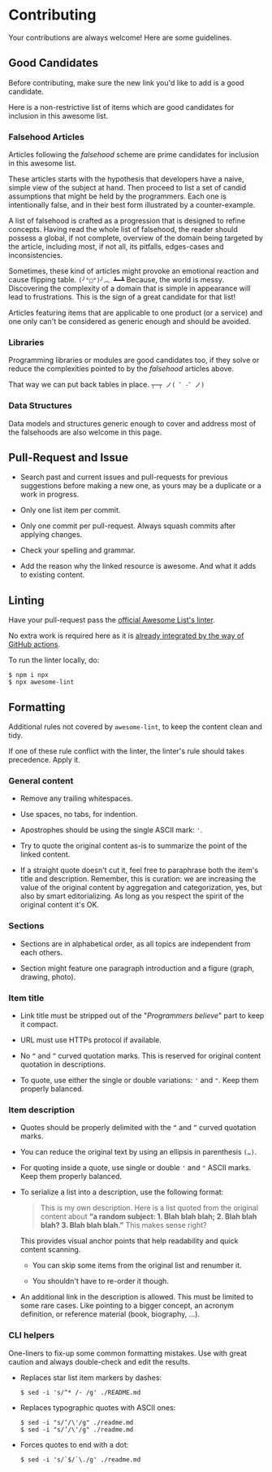 # Contributing

Your contributions are always welcome! Here are some guidelines.

## Good Candidates

Before contributing, make sure the new link you'd like to add is a good
candidate.

Here is a non-restrictive list of items which are good candidates for inclusion
in this awesome list.

### Falsehood Articles

Articles following the *falsehood* scheme are prime candidates for inclusion in
this awesome list.

These articles starts with the hypothesis that developers have a naive, simple
view of the subject at hand. Then proceed to list a set of candid assumptions
that might be held by the programmers. Each one is intentionally false, and
in their best form illustrated by a counter-example.

A list of falsehood is crafted as a progression that is designed to refine
concepts. Having read the whole list of falsehood, the reader should possess a
global, if not complete, overview of the domain being targeted by the article,
including most, if not all, its pitfalls, edges-cases and inconsistencies.

Sometimes, these kind of articles might provoke an emotional reaction and cause
flipping table. `(╯°□°)╯︵ ┻━┻` Because, the world is messy. Discovering the
complexity of a domain that is simple in appearance will lead to
frustrations. This is the sign of a great candidate for that list!

Articles featuring items that are applicable to one product (or a service) and
one only can't be considered as generic enough and should be avoided.

### Libraries

Programming libraries or modules are good candidates too, if they solve or
reduce the complexities pointed to by the *falsehood* articles above.

That way we can put back tables in place. `┬─┬ ノ( ゜-゜ノ)`

### Data Structures

Data models and structures generic enough to cover and address most of the
falsehoods are also welcome in this page.

## Pull-Request and Issue

- Search past and current issues and pull-requests for previous suggestions before making a new one, as yours may be a duplicate or a work in progress.

- Only one list item per commit.

- Only one commit per pull-request. Always squash commits after applying changes.

- Check your spelling and grammar.

- Add the reason why the linked resource is awesome. And what it adds to existing content.

## Linting

Have your pull-request pass the [official Awesome List's linter](https://github.com/sindresorhus/awesome-lint).

No extra work is required here as it is [already integrated by the way of GitHub actions](https://github.com/kdeldycke/awesome-falsehood/tree/main/.github/workflows).

To run the linter locally, do:

```shell-session
$ npm i npx
$ npx awesome-lint
```

## Formatting

Additional rules not covered by `awesome-lint`, to keep the content clean and tidy.

If one of these rule conflict with the linter, the linter's rule should takes precedence. Apply it.

### General content

- Remove any trailing whitespaces.

- Use spaces, no tabs, for indention.

- Apostrophes should be using the single ASCII mark: `'`.

- Try to quote the original content as-is to summarize the point of the linked content.

- If a straight quote doesn't cut it, feel free to paraphrase both the item's title and description. Remember, this is curation: we are increasing the value of the original content by aggregation and categorization, yes, but also by smart editorializing. As long as you respect the spirit of the original content it's OK.

### Sections

- Sections are in alphabetical order, as all topics are independent from each others.

- Section might feature one paragraph introduction and a figure (graph, drawing, photo).

### Item title

- Link title must be stripped out of the "*Programmers believe*" part to keep it compact.

- URL must use HTTPs protocol if available.

- No `“` and `”` curved quotation marks. This is reserved for original content quotation in descriptions.

- To quote, use either the single or double variations: `'` and `"`. Keep them properly balanced.

### Item description

- Quotes should be properly delimited with the `“` and `”` curved quotation marks.

- You can reduce the original text by using an ellipsis in parenthesis `(…)`.

- For quoting inside a quote, use single or double `'` and `"` ASCII marks. Keep them properly balanced.

- To serialize a list into a description, use the following format:

  > This is my own description. Here is a list quoted from the original content about **“a random subject: 1. Blah blah blah; 2. Blah blah blah? 3. Blah blah blah.”** This makes sense right?

  This provides visual anchor points that help readability and quick content scanning.

  - You can skip some items from the original list and renumber it.

  - You shouldn't have to re-order it though.

- An additional link in the description is allowed. This must be limited to some rare cases. Like pointing to a bigger concept, an acronym definition, or reference material (book, biography, …).

### CLI helpers

One-liners to fix-up some common formatting mistakes. Use with great caution and always double-check and edit the results.

- Replaces star list item markers by dashes:

  ```shell-session
  $ sed -i 's/^* /- /g' ./README.md
  ```

- Replaces typographic quotes with ASCII ones:

  ```shell-session
  $ sed -i "s/‘/\'/g" ./readme.md
  $ sed -i "s/’/\'/g" ./readme.md
  ```

- Forces quotes to end with a dot:

  ```shell-session
  $ sed -i 's/`$/`\./g' ./readme.md
  ```
